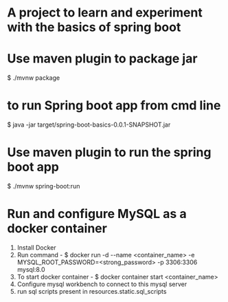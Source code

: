 # A project to learn and experiment with the basics of spring boot

# Use maven plugin to package jar
$ ./mvnw package

# to run Spring boot app from cmd line
$ java -jar target/spring-boot-basics-0.0.1-SNAPSHOT.jar

# Use maven plugin to run the spring boot app
$ ./mvnw spring-boot:run
 
# Run and configure MySQL as a docker container
1. Install Docker
2. Run command - 
   $ docker run -d --name <container_name> -e MYSQL_ROOT_PASSWORD=<strong_password> -p 3306:3306 mysql:8.0
3. To start docker container - $ docker container start <container_name>
4. Configure mysql workbench to connect to this mysql server
5. run sql scripts present in resources.static.sql_scripts
